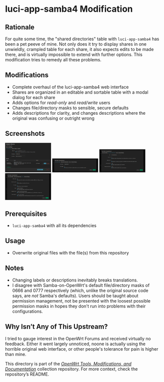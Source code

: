# luci-app-samba4 Modification

## Rationale

For quite some time, the "shared directories" table with `luci-app-samba4` has been a pet peeve of mine. Not only does it try to display shares in one unwieldly, crampled table for each share, it also expects edits to be made there, and is virtually impossible to extend with further options. This modification tries to remedy all these problems.

## Modifications

- Complete overhaul of the luci-app-samba4 web interface
- Shares are organized in an editable and sortable table with a modal dialog for each share
- Adds options for *read-only* and *read/write* users
- Changes file/directory masks to sensible, secure defaults
- Adds descriptions for clarity, and changes descriptions where the original was confusing or outright wrong

## Screenshots

<a href="screenshot_1.png?raw=true"><img src="screenshot_1.png?raw=true" width="150" alt="Screenshot"></a>
<a href="screenshot_2.png?raw=true"><img src="screenshot_2.png?raw=true" width="150" alt="Screenshot"></a>
<a href="screenshot_3.png?raw=true"><img src="screenshot_3.png?raw=true" width="150" alt="Screenshot"></a>
<a href="screenshot_4.png?raw=true"><img src="screenshot_4.png?raw=true" width="150" alt="Screenshot"></a>

## Prerequisites

- `luci-app-samba4` with all its dependencies

## Usage

- Overwrite original files with the file(s) from this repository

## Notes

- Changing labels or descriptions inevitably breaks translations.
- I disagree with Samba-on-OpenWrt's default file/directory masks of 0666 and 0777 respectively (which, unlike the original source code says, are *not* Samba's defaults). Users should be taught about permission management, not be presented with the loosest possible permission masks in hopes they don't run into problems with their configurations.

## Why Isn’t Any of This Upstream?

I tried to gauge interest in the OpenWrt Forums and received virtually no feedback. Either it went largely unnoticed, noone is actually using the horrible original web interface, or other people's tolerance for pain is higher than mine.

This directory is part of the [*OpenWrt Tools, Modifications, and Documentation*](https://github.com/sqrwf/openwrt-tools-mods-docs) collection repository. For more context, check the repository’s README.
